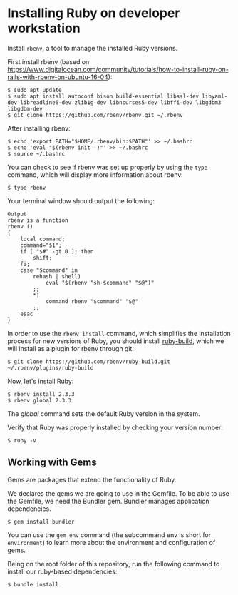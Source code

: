 
# Installing Ruby on developer workstation 

Install `rbenv`, a tool to manage the installed Ruby versions.

First install rbenv (based on https://www.digitalocean.com/community/tutorials/how-to-install-ruby-on-rails-with-rbenv-on-ubuntu-16-04):

```shell
$ sudo apt update
$ sudo apt install autoconf bison build-essential libssl-dev libyaml-dev libreadline6-dev zlib1g-dev libncurses5-dev libffi-dev libgdbm3 libgdbm-dev
$ git clone https://github.com/rbenv/rbenv.git ~/.rbenv
```

After installing rbenv:

```shell
$ echo 'export PATH="$HOME/.rbenv/bin:$PATH"' >> ~/.bashrc
$ echo 'eval "$(rbenv init -)"' >> ~/.bashrc
$ source ~/.bashrc
```

You can check to see if rbenv was set up properly by using the `type` command,
which will display more information about rbenv:

```shell
$ type rbenv
```

Your terminal window should output the following:

    Output
    rbenv is a function
    rbenv ()
    {
        local command;
        command="$1";
        if [ "$#" -gt 0 ]; then
            shift;
        fi;
        case "$command" in
            rehash | shell)
                eval "$(rbenv "sh-$command" "$@")"
            ;;
            *)
                command rbenv "$command" "$@"
            ;;
        esac
    }

In order to use the `rbenv install` command, which simplifies the installation
process for new versions of Ruby, you should install
[ruby-build](https://github.com/rbenv/ruby-build), which we will install as a
plugin for rbenv through git:

```shell
$ git clone https://github.com/rbenv/ruby-build.git ~/.rbenv/plugins/ruby-build
```

Now, let's install Ruby:

```shell
$ rbenv install 2.3.3
$ rbenv global 2.3.3
```

The *global* command sets the default Ruby version in the system.

Verify that Ruby was properly installed by checking your version number:

```shell
$ ruby -v
```

## Working with Gems

Gems are packages that extend the functionality of Ruby.

We declares the gems we are going to use in the Gemfile. To be able to use the Gemfile, we need the Bundler gem.
Bundler manages application dependencies.

```shell
$ gem install bundler
```

You can use the `gem env` command (the subcommand env is short for
`environment`) to learn more about the environment and configuration of gems.

Being on the root folder of this repository, run the following command to
install our ruby-based dependencies:

```shell
$ bundle install
```

